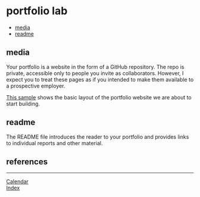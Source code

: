 
# portfolio lab

  - [media](#media)
  - [readme](#readme)

## media

Your portfolio is a website in the form of a GitHub repository. The repo
is private, accessible only to people you invite as collaborators.
However, I expect you to treat these pages as if you intended to make
them available to a prospective employer.

[This sample](https://github.com/graphdr/portfolio-sample) shows the
basic layout of the portfolio website we are about to start building.

## readme

The README file introduces the reader to your portfolio and provides
links to individual reports and other material.

<!-- portfolio checklist (revise)  -->

<!-- reading responses (revise)  -->

<!-- data tables @Few2012 -->

<!-- references  -->

<!-- describe, discuss, and critique  -->

<!-- sample portfolio entries  -->

<!-- commit-pull-push  -->

<!-- import an image file -->

## references

<div id="refs">

</div>

-----

[Calendar](../README.md#calendar)  
[Index](../README.md#index)

